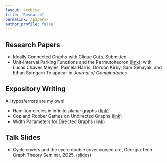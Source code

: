 ```yaml
---
layout: archive
title: "Research"
permalink: /papers/
author_profile: false
---
```



## Research Papers
- Ideally Connected Graphs with Clique Cuts. 
  Submitted
- Unit-Interval Parking Functions and the Permutohedron [(link)](https://arxiv.org/abs/2305.15554).
  with Lucas Chaves Meyles, Pamela Harris, Gordon Kirby, Sam Sehayak, and Ethan Spingarn
  To appear in _Journal of Combinatorics_

## Expository Writing
All typos/errors are my own!

- Hamilton circles in infinite planar graphs [(link)](https://drive.google.com/file/d/1OSA-sXX8Hyz_0_3o0xvitaItB4t91D7x/view?usp=sharing)
- Cop and Robber Games on Undirected Graphs [(link)](https://drive.google.com/file/d/1G2i42aBxSbr1_dPbb3ouJStTL-OGBYJ2/view?usp=sharing)
- Width Parameters for Directed Graphs [(link)](https://drive.google.com/file/d/1eNWbEzrmlsEzH8yzvoL_DxJDwGA5C8ev/view?usp=sharing)

## Talk Slides
- Cycle covers and the cycle double cover conjecture, Georgia Tech Graph Theory Seminar, 2025. [(slides)](https://drive.google.com/file/d/1DxZ21buw9Yx3AhDFzc3jay32zDD9pW0s/view?usp=sharing)

